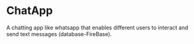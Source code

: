 # ChatApp
A chatting app like whatsapp that enables different users to interact and send text messages (database-FireBase).
